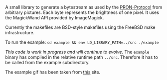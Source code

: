 A small library to generate a bytestream as used by the [PRON-Protocol][1] from
arbitrary pictures.  Each byte represents the brightness of one pixel. It uses
the MagickWand API provided by ImageMagick.

Currently the makefiles are BSD-style makefiles using the FreeBSD make
infrastructure.

To run the example: `cd example && env LD_LIBRARY_PATH=../src ./example`

*This code is work in progress and will continue to evolve.*
The `example` binary has compiled in the relative runtime path `../src`.
Therefore it has to be called from the example subdirectory.

The example gif has been taken from [this][2] site.

[1]: http://raumzeitlabor.de/wiki/PRON-Protokoll "RZL1337 - PRON-Wall Protocol"
[2]: http://www.archive.org/details/blackandwhiteanimatedgifs "black and white animated gifs"

